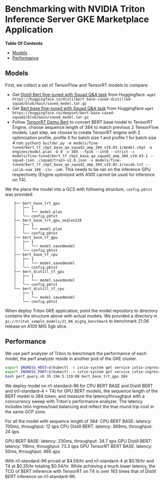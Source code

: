 <!--
# Copyright (c) 2021, NVIDIA CORPORATION & AFFILIATES. All rights reserved.
#
# Redistribution and use in source and binary forms, with or without
# modification, are permitted provided that the following conditions
# are met:
#  * Redistributions of source code must retain the above copyright
#    notice, this list of conditions and the following disclaimer.
#  * Redistributions in binary form must reproduce the above copyright
#    notice, this list of conditions and the following disclaimer in the
#    documentation and/or other materials provided with the distribution.
#  * Neither the name of NVIDIA CORPORATION nor the names of its
#    contributors may be used to endorse or promote products derived
#    from this software without specific prior written permission.
#
# THIS SOFTWARE IS PROVIDED BY THE COPYRIGHT HOLDERS ``AS IS'' AND ANY
# EXPRESS OR IMPLIED WARRANTIES, INCLUDING, BUT NOT LIMITED TO, THE
# IMPLIED WARRANTIES OF MERCHANTABILITY AND FITNESS FOR A PARTICULAR
# PURPOSE ARE DISCLAIMED.  IN NO EVENT SHALL THE COPYRIGHT OWNER OR
# CONTRIBUTORS BE LIABLE FOR ANY DIRECT, INDIRECT, INCIDENTAL, SPECIAL,
# EXEMPLARY, OR CONSEQUENTIAL DAMAGES (INCLUDING, BUT NOT LIMITED TO,
# PROCUREMENT OF SUBSTITUTE GOODS OR SERVICES; LOSS OF USE, DATA, OR
# PROFITS; OR BUSINESS INTERRUPTION) HOWEVER CAUSED AND ON ANY THEORY
# OF LIABILITY, WHETHER IN CONTRACT, STRICT LIABILITY, OR TORT
# (INCLUDING NEGLIGENCE OR OTHERWISE) ARISING IN ANY WAY OUT OF THE USE
# OF THIS SOFTWARE, EVEN IF ADVISED OF THE POSSIBILITY OF SUCH DAMAGE.
-->

# Benchmarking with NVIDIA Triton Inference Server GKE Marketplace Application

**Table Of Contents**
- [Models](#models)
- [Performance](#performance)

## Models

First, we collect a set of TensorFlow and TensorRT models to compare:

- Get [Distill Bert fine-tuned with Squad Q&A task](https://huggingface.co/distilbert-base-cased-distilled-squad/tree/main) from Huggingface. `wget https://huggingface.co/distilbert-base-cased-distilled-squad/blob/main/saved_model.tar.gz`
- Get [Bert base fine-tuned with Squad Q&A task](https://huggingface.co/deepset/bert-base-cased-squad2/tree/main) from Huggingface `wget https://huggingface.co/deepset/bert-base-cased-squad2/blob/main/saved_model.tar.gz`
- Follow [TensorRT Demo Bert](https://github.com/NVIDIA/TensorRT/tree/master/demo/BERT) to convert BERT base model to TensorRT Engine, choose sequence length of 384 to match previous 2 TensorFlow models. Last step, we choose to create TensorRT engine with 2 optimization profile, profile 0 for batch size 1 and profile 1 for batch size 4 run: `python3 builder.py -m models/fine-tuned/bert_tf_ckpt_base_qa_squad2_amp_384_v19.03.1/model.ckpt -o engines/model.plan -b 8 -s 384 --fp16 --int8 --strict -c models/fine-tuned/bert_tf_ckpt_base_qa_squad2_amp_384_v19.03.1 --squad-json ./squad/train-v2.0.json -v models/fine-tuned/bert_tf_ckpt_base_qa_squad2_amp_384_v19.03.1/vocab.txt --calib-num 100 -iln -imh`. This needs to be ran on the inference GPU respectively (Engine optimized with A100 cannot be used for inference on T4).

We the place the model into a GCS with following structure, `config.pbtxt` was provided.
```
    ├── bert_base_trt_gpu
    │   ├── 1
    │   │   └── model.plan
    │   └── config.pbtxt
    ├── bert_base_trt_gpu_seqlen128
    │   ├── 1
    │   │   └── model.plan
    │   └── config.pbtxt    
    ├── bert_base_tf_gpu
    │   ├── 1
    │   │   └── model.savedmodel
    │   └── config.pbtxt      
    ├── bert_base_tf_cpu
    │   ├── 1
    │   │   └── model.savedmodel
    │   └── config.pbtxt
    ├── bert_distill_tf_gpu 
    │   ├── 1
    │   │   └── model.savedmodel
    │   └── config.pbtxt
    └── bert_distill_tf_cpu
        ├── 1
        │   └── model.savedmodel
        └── config.pbtxt 
```

When deploy Triton GKE application, point the model repository to directory contains the structure above with actual models. We provided a directory in `gs://triton_sample_models/21_06_mig5g_benchmark` to benchmark 21.06 release on A100 MIG 5gb slice. 

## Performance

We use perf analyzer of Triton to benchmark the performance of each model, the perf analyzer reside in another pod of the GKE cluster. 
```bash
export INGRESS_HOST=$(kubectl -n istio-system get service istio-ingressgateway -o jsonpath='{.status.loadBalancer.ingress[0].ip}')
export INGRESS_PORT=$(kubectl -n istio-system get service istio-ingressgateway -o jsonpath='{.spec.ports[?(@.name=="http2")].port}')
bash perf_query.sh 35.194.5.119:80 bert_base_trt_gpu 384
```

We deploy model on n1-standard-96 for CPU BERT BASE and Distill BERT and (n1-standard-4 + T4) for GPU BERT models, the sequence length  of the BERT model is 384 token, and measure the latency/throughput with a concurrency sweep with Triton's performance analyzer. The latency includes Istio ingress/load balancing and reflect the true round trip cost in the same GCP zone.

For all the model with sequence length of 384:
CPU BERT BASE: latency: 700ms, throughput: 12 qps
CPU Distill BERT: latency: 369ms, throughput: 24 qps

GPU BERT BASE: latency: 230ms, throughput: 34.7 qps
GPU Distill BERT: latency: 118ms, throughput: 73.3 qps
GPU TensorRT BERT BASE: latency: 50ms, throughput: 465 qps

With n1-standard-96 priced at $4.56/hr and n1-standard-4 at $0.19/hr and T4 at $0.35/hr totaling $0.54/hr. While achieving a much lower latency, the TCO of BERT inference with TensorRT on T4 is over 163 times that of Distill BERT inference on n1-standard-96.

  

 